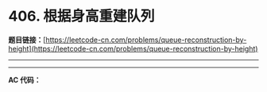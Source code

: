 # 406. 根据身高重建队列

**题目链接：**[https://leetcode-cn.com/problems/queue-reconstruction-by-height](https://leetcode-cn.com/problems/queue-reconstruction-by-height)

---

<Cards card="leetcode_406_queue-reconstruction-by-height"></Cards>

---

**AC 代码：**

```java

```